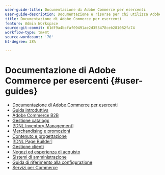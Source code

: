 ```yaml
---
user-guide-title: Documentazione di Adobe Commerce per esercenti
user-guide-description: Documentazione e risorse per chi utilizza Adobe Commerce e Magento Open Source con funzioni di amministratore.
title: Documentazione di Adobe Commerce per esercenti
feature: Admin Workspace
source-git-commit: 61df9a4bcfaf09491ae2d353478ceb281082fa74
workflow-type: tm+mt
source-wordcount: '70'
ht-degree: 38%

---
```


# Documentazione di Adobe Commerce per esercenti {#user-guides}

- [Documentazione di Adobe Commerce per esercenti](home.md)
- [Guida introduttiva](https://experienceleague.adobe.com/docs/commerce-admin/start/guide-overview.html)
- [Adobe Commerce B2B](https://experienceleague.adobe.com/docs/commerce-admin/b2b/guide-overview.html)
- [Gestione catalogo](https://experienceleague.adobe.com/docs/commerce-admin/catalog/guide-overview.html)
- [[!DNL Inventory Management]](https://experienceleague.adobe.com/docs/commerce-admin/inventory/guide-overview.html)
- [Merchandising e promozioni](https://experienceleague.adobe.com/docs/commerce-admin/marketing/guide-overview.html)
- [Contenuto e progettazione](https://experienceleague.adobe.com/docs/commerce-admin/content-design/guide-overview.html)
- [[!DNL Page Builder]](https://experienceleague.adobe.com/docs/commerce-admin/page-builder/guide-overview.html)
- [Gestione clienti](https://experienceleague.adobe.com/docs/commerce-admin/customers/guide-overview.html)
- [Negozi ed esperienza di acquisto](https://experienceleague.adobe.com/docs/commerce-admin/stores-sales/guide-overview.html)
- [Sistemi di amministrazione](https://experienceleague.adobe.com/docs/commerce-admin/systems/guide-overview.html)
- [Guida di riferimento alla configurazione](https://experienceleague.adobe.com/docs/commerce-admin/config/guide-overview.html)
- [Servizi per Commerce](https://experienceleague.adobe.com/docs/commerce-merchant-services/user-guides/home.html)
